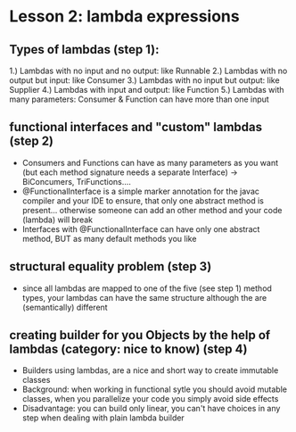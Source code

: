 # Lesson 2: lambda expressions

## Types of lambdas (step 1):
1.) Lambdas with no input and no output: like Runnable
2.) Lambdas with no output but input: like Consumer
3.) Lambdas with no input but output: like Supplier
4.) Lambdas with input and output: like Function
5.) Lambdas with many parameters: Consumer & Function can have more than one input


## functional interfaces and "custom" lambdas (step 2)
- Consumers and Functions can have as many parameters as you want (but each method signature needs a separate Interface)  -> BiConcumers, TriFunctions....
- @FunctionalInterface is a simple marker annotation for the javac compiler and your IDE to ensure, that only one abstract method is present... otherwise someone can add an other method and your code (lambda) will break
- Interfaces with @FunctionalInterface can have only one abstract method, BUT as many default methods you like
  
  
## structural equality problem (step 3)
- since all lambdas are mapped to one of the five (see step 1) method types, your lambdas can have the same structure although the are (semantically) different
 
## creating builder for you Objects by the help of lambdas (category: nice to know)  (step 4)
- Builders using lambdas, are a nice and short way to create immutable classes
- Background: when working in functional sytle you should avoid mutable classes, when you parallelize your code you simply avoid side effects
- Disadvantage: you can build only linear, you can't have choices in any step when dealing with plain lambda builder   